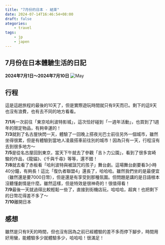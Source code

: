 ```yaml
---
title: "7月份的日本 - 結束"
date: 2024-07-14T16:46:54+08:00
draft: false
ategories:
    - travel
tags:
    - jp
    - japen
---
```

## 7月份在日本體驗生活的日記
**2024年7月1日～2024年7月10日**
![May](/images/jp/july.png)

## 行程
這是這趟旅程的最後的10天了，但是實際遊玩時間就只有9天而已。剩下的這9天也沒有浪費，也有去不同的地方看看。  

**7/1**再一次前往「東京哈利波特影城」，這次恰好碰到「一週年活動」，也買到了1週年的限定物品，有夠幸運的！  
**7/3**就到了名古屋快閃一天，體驗了一回晚上搭夜光巴士前往另外一個城市，雖然坐得很累，但是有體驗到當地人凌晨搭車前往別的城市！因為只有一天，行程沒有去到很多地方～  
**7/5**是從名古屋回到東京，當天下午就去了參觀「吉卜力公園」，看到了很多宮崎駿的作品，《龍貓》、《千與千尋》等等，還不錯！  
**7/8**就去看了赤板看「哈利波特與被詛咒的孩子」舞台劇。這場舞台劇要看3小時40分鐘，有夠長！這比「復仇者聯盟4」還長了，哈哈哈。雖然我們坐的是最便宜（雖然還是要7000日幣），但是還是有享受到那種氛圍。但問題是講的是日語根本沒聽懂劇情是什麼。雖然這樣，但是特效是很神奇的！很值得看！  
**7/9**最後一天就過得比較輕鬆一些了，直接到街機店玩，哈哈哈，超爽！也把剩下的日幣花得差不多了～  
**7/10**離開日本

## 感想
雖然是只有9天的時間，但也沒有因為之前已經體驗的差不多而停下腳步，時間用好用蠻，能體驗多少就體驗多少，哈哈哈！很滿足！